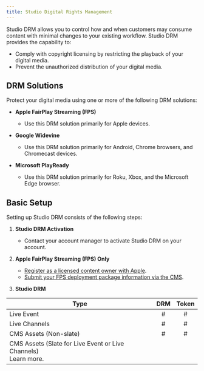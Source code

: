 ```yaml
---
title: Studio Digital Rights Management
---
```


Studio DRM allows you to control how and when customers may consume content with minimal changes to your existing workflow. Studio DRM provides the capability to:

- Comply with copyright licensing by restricting the playback of your digital media.
- Prevent the unauthorized distribution of your digital media.

## DRM Solutions

Protect your digital media using one or more of the following DRM solutions:

- **Apple FairPlay Streaming (FPS)**
  - Use this DRM solution primarily for Apple devices.

- **Google Widevine**
  - Use this DRM solution primarily for Android, Chrome browsers, and Chromecast devices.

- **Microsoft PlayReady**
  - Use this DRM solution primarily for Roku, Xbox, and the Microsoft Edge browser.

## Basic Setup

Setting up Studio DRM consists of the following steps:

1. **Studio DRM Activation**
   - Contact your account manager to activate Studio DRM on your account.

2. **Apple FairPlay Streaming (FPS) Only**
   - [Register as a licensed content owner with Apple](https://developer.apple.com/contact/fps/).
   - [Submit your FPS deployment package information via the CMS](/uplynk/manage/content_protection/studio_drm/apple_fps).

3. **Studio DRM**

| Type | DRM | Token |
|---|:---:|:---:|
| Live Event | # | # |
| Live Channels | # | # |
| CMS Assets (Non-slate) | # | # |
| CMS Assets (Slate for Live Event or Live Channels)<br>Learn more. |   |   |

